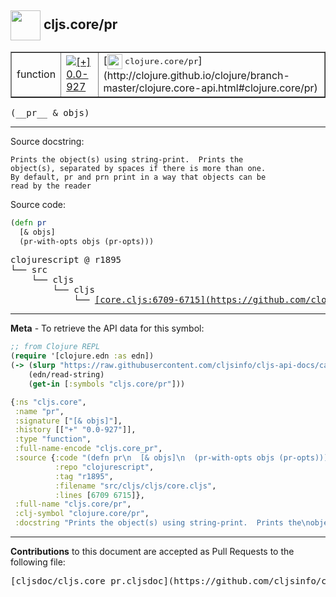 ## <img width="48px" valign="middle" src="http://i.imgur.com/Hi20huC.png"> cljs.core/pr

 <table border="1">
<tr>

<td>function</td>
<td><a href="https://github.com/cljsinfo/cljs-api-docs/tree/0.0-927"><img valign="middle" alt="[+] 0.0-927" src="https://img.shields.io/badge/+-0.0--927-lightgrey.svg"></a> </td>
<td>
[<img height="24px" valign="middle" src="http://i.imgur.com/1GjPKvB.png"> <samp>clojure.core/pr</samp>](http://clojure.github.io/clojure/branch-master/clojure.core-api.html#clojure.core/pr)
</td>
</tr>
</table>

 <samp>
(__pr__ & objs)<br>
</samp>

---




Source docstring:

```
Prints the object(s) using string-print.  Prints the
object(s), separated by spaces if there is more than one.
By default, pr and prn print in a way that objects can be
read by the reader
```

Source code:

```clj
(defn pr
  [& objs]
  (pr-with-opts objs (pr-opts)))
```

 <pre>
clojurescript @ r1895
└── src
    └── cljs
        └── cljs
            └── <ins>[core.cljs:6709-6715](https://github.com/clojure/clojurescript/blob/r1895/src/cljs/cljs/core.cljs#L6709-L6715)</ins>
</pre>


---

__Meta__ - To retrieve the API data for this symbol:

```clj
;; from Clojure REPL
(require '[clojure.edn :as edn])
(-> (slurp "https://raw.githubusercontent.com/cljsinfo/cljs-api-docs/catalog/cljs-api.edn")
    (edn/read-string)
    (get-in [:symbols "cljs.core/pr"]))
```

```clj
{:ns "cljs.core",
 :name "pr",
 :signature ["[& objs]"],
 :history [["+" "0.0-927"]],
 :type "function",
 :full-name-encode "cljs.core_pr",
 :source {:code "(defn pr\n  [& objs]\n  (pr-with-opts objs (pr-opts)))",
          :repo "clojurescript",
          :tag "r1895",
          :filename "src/cljs/cljs/core.cljs",
          :lines [6709 6715]},
 :full-name "cljs.core/pr",
 :clj-symbol "clojure.core/pr",
 :docstring "Prints the object(s) using string-print.  Prints the\nobject(s), separated by spaces if there is more than one.\nBy default, pr and prn print in a way that objects can be\nread by the reader"}

```

---

__Contributions__ to this document are accepted as Pull Requests to the following file:

 <pre>
[cljsdoc/cljs.core_pr.cljsdoc](https://github.com/cljsinfo/cljs-api-docs/blob/master/cljsdoc/cljs.core_pr.cljsdoc)
</pre>

